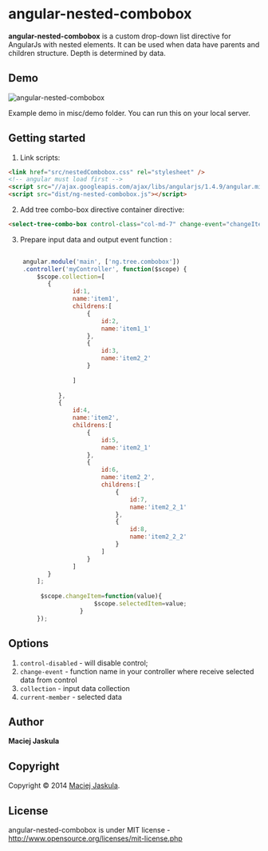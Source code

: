 angular-nested-combobox
=================

**angular-nested-combobox** is a custom drop-down list directive for AngularJs with nested elements. It can be used when
data have parents and children structure. Depth is determined by data. 

## Demo

![angular-nested-combobox](https://github.com/matjas/angular-nested-combobox/blob/master/misc/demo/demo_img.jpg)

Example demo in misc/demo folder. You can run this on your local server.

## Getting started

1. Link scripts:

```html
<link href="src/nestedCombobox.css" rel="stylesheet" />
<!-- angular must load first -->
<script src="//ajax.googleapis.com/ajax/libs/angularjs/1.4.9/angular.min.js"></script>
<script src="dist/ng-nested-combobox.js"></script>
```

2. Add tree combo-box directive container directive: 
```html
<select-tree-combo-box control-class="col-md-7" change-event="changeItem"  collection="collection" current-member="filter.service" />
```

3. Prepare input data and output event function :

```js
	
	angular.module('main', ['ng.tree.combobox'])
	.controller('myController', function($scope) {
	    $scope.collection=[
	       {
           		  id:1,
           		  name:'item1',
           		  childrens:[
           			  {
           				  id:2,
           				  name:'item1_1'
           			  },
           			  {
           				  id:3,
           				  name:'item2_2'
           			  }
           
           		  ]
           
           	  },
           	  {
           		  id:4,
           		  name:'item2',
           		  childrens:[
           			  {
           				  id:5,
           				  name:'item2_1'
           			  },
           			  {
           				  id:6,
           				  name:'item2_2',
           				  childrens:[
           					  {
           						  id:7,
           						  name:'item2_2_1'
           					  },
           					  {
           						  id:8,
           						  name:'item2_2_2'
           					  }
           				  ]
           			  }
           		  ]
           }
        ];
         
	     $scope.changeItem=function(value){
                        $scope.selectedItem=value;
                    }
	    });
```
## Options

1. `control-disabled` - will disable control;
2. `change-event` - function name in your controller where receive selected data from control
3. `collection` - input data collection
4. `current-member` - selected data

## Author
**Maciej Jaskula**

## Copyright
Copyright © 2014 [Maciej Jaskula](https://twitter.com/matjaskula).

## License 
angular-nested-combobox is under MIT license - http://www.opensource.org/licenses/mit-license.php
